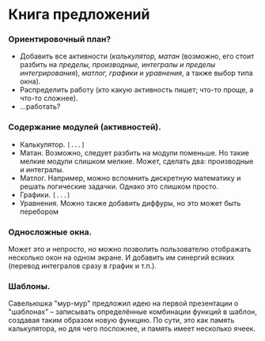 # Книга предложений

### Ориентировочный план?
- Добавить все активности (_калькулятор, матан_ (возможно, его стоит разбить на _пределы, производные, интегралы и пределы интегрирования_), _матлог, графики_ и _уравнения_, а также выбор типа окна).
- Распределить работу (кто какую активность пишет; что-то проще, а что-то сложнее).
- ...работать?

### Содержание модулей (активностей).
- Калькулятор. `[...]`
- Матан. Возможно, следует разбить на модули поменьше. Но такие мелкие модули слишком мелкие. Может, сделать два: производные и интегралы.
- Матлог. Например, можно вспомнить дискретную математику и решать логические задачки. Однако это слишком просто.
- Графики. `[...]`
- Уравнения. Можно также добавить диффуры, но это может быть перебором 

### Односложные окна.
Может это и непросто, но можно позволить пользователю отображать несколько окон на одном экране. И добавить им синергий всяких (перевод интегралов сразу в график и т.п.).

### Шаблоны.
Савельюшка "мур-мур" предложил идею на первой презентации о "шаблонах" – записывать определённые комбинации функций в шаблон, создавая таким образом новую функцию. По сути, это как память калькулятора, но для чего посложнее, и память имеет несколько ячеек.
